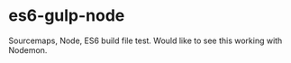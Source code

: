 # es6-gulp-node

Sourcemaps, Node, ES6 build file test. Would like to see this working with Nodemon. 
